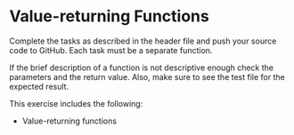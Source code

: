 # Value-returning Functions 

Complete the tasks as described in the header file and push your source code to GitHub. Each task must be a separate function.

If the brief description of a function is not descriptive enough check the parameters and the return value. Also, make sure to see the test file for the expected result.

This exercise includes the following:

- Value-returning functions
